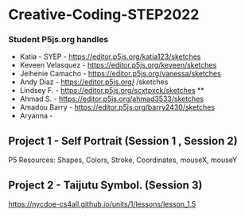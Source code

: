 # Creative-Coding-STEP2022

### Student P5js.org handles
- Katia - SYEP - https://editor.p5js.org/katia123/sketches
- Keveen Velasquez - https://editor.p5js.org/keveen/sketches
- Jelhenie Camacho - https://editor.p5js.org/vanessa/sketches
- Andy Diaz - https://editor.p5js.org/      /sketches
- Lindsey F. - https://editor.p5js.org/scxtpxck/sketches **
- Ahmad S. - https://editor.p5js.org/ahmad3533/sketches
- Amadou Barry - https://editor.p5js.org/barry2430/sketches
- Aryanna -



## Project 1 - Self Portrait  (Session 1 , Session 2)
P5 Resources: Shapes, Colors, Stroke, Coordinates, mouseX, mouseY

## Project 2 - Taijutu Symbol. (Session 3)
https://nycdoe-cs4all.github.io/units/1/lessons/lesson_1.5
